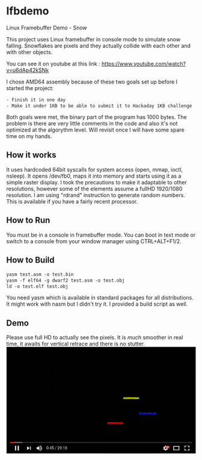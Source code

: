 # lfbdemo
Linux Framebuffer Demo - Snow

This project uses Linux framebuffer in console mode to simulate snow falling. Snowflakes are pixels and they actually collide with each other and with other objects.

You can see it on youtube at this link : https://www.youtube.com/watch?v=u6dAp42kSNk

I chose AMD64 assembly because of these two goals set up before I started the project:

    - Finish it in one day
    - Make it under 1KB to be able to submit it to Hackaday 1KB challenge

Both goals were met, the binary part of the program has 1000 bytes. 
The problem is there are very little comments in the code and also it's not optimized at the algorythm level. Will revisit once I will have some spare time on my hands.


How it works
------------
It uses hardcoded 64bit syscalls for system access (open, mmap, ioctl, nsleep). It opens /dev/fb0, maps it into memory and starts using it as a simple raster display. I took the precautions to make it adaptable to other resolutions, however some of the elements assume a fullHD 1920/1080 resolution.
I am using "rdrand" instruction to generate random numbers. This is available if you have a fairly recent processor.

How to Run 
----------
You must be in a console in framebuffer mode. You can boot in text mode or switch to a console from your window manager using CTRL+ALT+F1/2.

How to Build
------------

	yasm test.asm -o test.bin
	yasm -f elf64 -g dwarf2 test.asm -o test.obj
	ld -o test.elf test.obj

You need yasm which is available in standard packages for all distributions. It might work with nasm but I didn't try it.
I provided a build script as well.

Demo
----
Please use full HD to actually see the pixels. It is *much* smoother in real time, it awaits for vertical retrace and there is no stutter.
[![Demo on youtube](https://github.com/dumitru-stama/lfbdemo/blob/master/docs/from_youtube.png?raw=true)](http://www.youtube.com/watch?v=u6dAp42kSNk "Linux framebuffer Snow demo")

